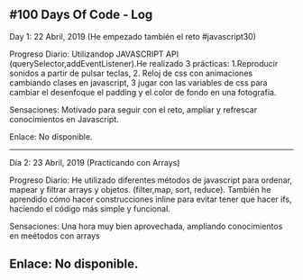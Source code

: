 #100 Days Of Code - Log
---

Day 1: 22 Abril, 2019 (He empezado también el reto #javascript30)

Progreso Diario: Utilizandop JAVASCRIPT API (querySelector,addEventListener).He realizado 3 prácticas: 1.Reproducir sonidos a partir de pulsar teclas, 2. Reloj de css con animaciones cambiando clases en javascript, 3 jugar con las variables de css para cambiar el desenfoque el padding y el color de fondo en una fotografía.

Sensaciones: Motivado para seguir con el reto, ampliar y refrescar conocimientos en Javascript.

Enlace: No disponible.

---
Día 2: 23 Abril, 2019 (Practicando con Arrays)

Progreso Diario: He utilizado diferentes métodos de javascript para ordenar, mapear y filtrar arrays y objetos.
(filter,map, sort, reduce). También he aprendido cómo hacer construcciones inline para evitar tener que hacer ifs, haciendo el código más simple y funcional.

Sensaciones: Una hora muy bien aprovechada, ampliando conocimientos en meétodos con arrays

Enlace: No disponible.
---

